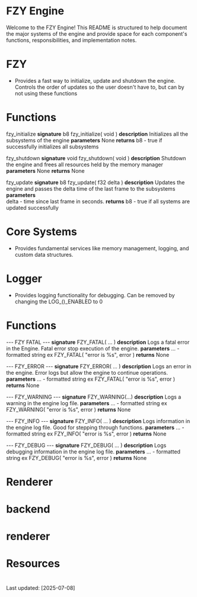 # FZY Engine
Welcome to the FZY Engine! This README is structured to help document the major systems of the engine and provide space for each component's functions, responsibilities, and implementation notes.

# FZY
  - Provides a fast way to initialize, update and shutdown the engine.  Controls the order of updates so the user doesn't have to, but can
     by not using these functions

  # Functions
  fzy_initialize
      **signature**  b8 fzy_initialize( void )
      **description** Initializes all the subsystems of the engine
      **parameters** None
      **returns**  b8 - true if successfully initializes all subsystems

  fzy_shutdown
      **signature**  void fzy_shutdown( void )
      **description**  Shutdown the engine and frees all resources held by the memory manager
      **parameters**  None
      **returns**  None

  fzy_update
      **signature**  b8 fzy_update( f32 delta )
      **description**  Updates the engine and passes the delta time of the last frame to the subsystems
      **parameters**  
        delta - time since last frame in seconds.
      **returns**  b8 - true if all systems are updated successfully

# Core Systems
  -  Provides fundamental services like memory management, logging, and custom data structures.

# Logger
 - Provides logging functionality for debugging.  Can be removed by changing the LOG_()_ENABLED to 0

  # Functions
  --- FZY FATAL ---
    **signature**  FZY_FATAL( ... )
    **description**  Logs a fatal error in the Engine.  Fatal error stop execution of the engine.
    **parameters**
      ... - formatted string ex FZY_FATAL( "error is %s", error )
    **returns**  None

  --- FZY_ERROR ---
    **signature**   FZY_ERROR( ... )
    **description**  Logs an error in the engine.  Error logs but allow the engine to continue operations.
    **parameters**
      ... - formatted string ex FZY_FATAL( "error is %s", error )
    **returns**  None

  --- FZY_WARNING ---
    **signature**  FZY_WARNING(...)
    **description** Logs a warning in the engine log file.
    **parameters**
      ... - formatted string ex FZY_WARNING( "error is %s", error )
    **returns** None

  --- FZY_INFO ---
    **signature**  FZY_INFO( ... )
    **description**  Logs information in the engine log file.  Good for stepping through functions.
    **parameters**
      ... - formatted string ex FZY_INFO( "error is %s", error )
    **returns** None

  --- FZY_DEBUG ---
    **signature**   FZY_DEBUG( ... )
    **description**  Logs debugging information in the engine log file.
    **parameters**
      ... - formatted string ex FZY_DEBUG( "error is %s", error )
    **returns**  None

# Renderer
  # backend

  # renderer

# Resources

#

Last updated:  [2025-07-08]
